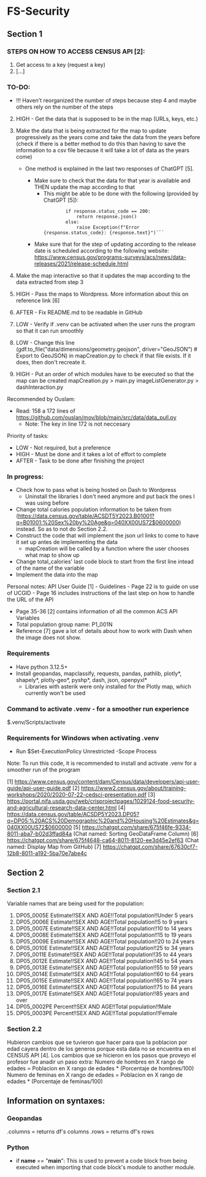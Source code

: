 # FS-Security

## Section 1

### STEPS ON HOW TO ACCESS CENSUS API [2]:
1. Get access to a key (request a key)
2. [...]

### TO-DO:
<!-- 1. LOW - Change the size of the edges of the map for it to be thin around the map -->
* !!! Haven't reorganized the number of steps because step 4 and maybe others rely on the number of the steps
2. HIGH - Get the data that is supposed to be in the map (URLs, keys, etc.)
3. Make the data that is being extracted for the map to update progressively as the years come and take the data from the years before (check if there is a better method to do this than having to save the information to a csv file because it will take a lot of data as the years come)
    * One method is explained in the last two responses of ChatGPT [5].

        * Make sure to check that the data for that year is available and THEN update the map according to that
            - This might be able to be done with the following (provided by ChatGPT [5]):
                ```response = requests.get(base_url, params=params)
                        if response.status_code == 200:
                            return response.json()
                        else:
                            raise Exception(f"Error {response.status_code}: {response.text}")```

        * Make sure that for the step of updating according to the release date is scheduled according to the following website: https://www.census.gov/programs-surveys/acs/news/data-releases/2021/release-schedule.html

4. Make the map interactive so that it updates the map according to the data extracted from step 3
5. HIGH - Pass the maps to Wordpress. More information about this on reference link [6]
6. AFTER - Fix README.md to be readable in GitHub
7. LOW - Verify if .venv can be activated when the user runs the program so that it can run smoothly
8. LOW - Change this line (gdf.to_file("data/dimensions/geometry.geojson", driver="GeoJSON") # Export to GeoJSON) in mapCreation.py to check if that file exists. If it does, then don't recreate it.
9. HIGH - Put an order of which modules have to be executed so that the map can be created
    mapCreation.py > main.py
    imageListGenerator.py > dashInteraction.py

Recommended by Ouslam:
*   Read: 158 a 172 lines of https://github.com/ouslan/mov/blob/main/src/data/data_pull.py
    - Note: The key in line 172 is not neccesary

Priority of tasks: 
- LOW - Not required, but a preference
- HIGH - Must be done and it takes a lot of effort to complete
- AFTER - Task to be done after finishing the project

### In progress:
- Check how to pass what is being hosted on Dash to Wordpress
    * Uninstall the libraries I don't need anymore and put back the ones I was using before
- Change total calories population information to be taken from (https://data.census.gov/table/ACSDT5Y2023.B01001?q=B01001:%20Sex%20by%20Age&g=040XX00US72$0600000) instead. So as to not do Section 2.2.
- Construct the code that will implement the json url links to come to have it set up antes de implementing the data
    * mapCreation will be called by a function where the user chooses what map to show up 
- Change total_calories' last code block to start from the first line intead of the name of the variable
- Implement the data into the map

Personal notes:
API User Guide [1] - Guidelines
    - Page 22 is to guide on use of UCGID
    - Page 16 includes instructions of the last step on how to handle the URL of the API
- Page 35-36 [2] contains information of all the common ACS API Variables
- Total population group name: P1_001N
- Reference [7] gave a lot of details about how to work with Dash when the image does not show.

### Requirements
- Have python 3.12.5+
- Install geopandas, mapclassify, requests, pandas, pathlib, plotly*, shapely*, plotly-geo*, pyshp*, dash, json, openpyxl*
    * Libraries with asterik were only installed for the Plotly map, which currently won't be used

### Command to activate .venv - for a smoother run experience
$.venv/Scripts/activate 

### Requirements for Windows when activating .venv 
- Run $Set-ExecutionPolicy Unrestricted -Scope Process

Note: To run this code, it is recommended to install and activate .venv for a smoother run of the program

<!-- References -->
[1] https://www.census.gov/content/dam/Census/data/developers/api-user-guide/api-user-guide.pdf
[2] https://www2.census.gov/about/training-workshops/2020/2020-07-22-cedsci-presentation.pdf
[3] https://portal.nifa.usda.gov/web/crisprojectpages/1029124-food-security-and-agricultural-research-data-center.html 
[4] https://data.census.gov/table/ACSDP5Y2023.DP05?q=DP05:%20ACS%20Demographic%20and%20Housing%20Estimates&g=040XX00US72$0600000 
[5] https://chatgpt.com/share/675f46fe-9334-8011-aba7-b02d3ffad84a (Chat named: Sorting GeoDataFrame Column)
[6] https://chatgpt.com/share/675f4648-ca64-8011-8120-ee3d45e2ef63 (Chat named: Display Map from GitHub)
[7] https://chatgpt.com/share/67630cf7-12b8-8011-a192-5ba70e7abe4c

## Section 2

### Section 2.1
Variable names that are being used for the population:
1. DP05_0005E	Estimate!!SEX AND AGE!!Total population!!Under 5 years
2. DP05_0006E	Estimate!!SEX AND AGE!!Total population!!5 to 9 years
3. DP05_0007E	Estimate!!SEX AND AGE!!Total population!!10 to 14 years
4. DP05_0008E	Estimate!!SEX AND AGE!!Total population!!15 to 19 years
5. DP05_0009E	Estimate!!SEX AND AGE!!Total population!!20 to 24 years
6. DP05_0010E	Estimate!!SEX AND AGE!!Total population!!25 to 34 years
7. DP05_0011E	Estimate!!SEX AND AGE!!Total population!!35 to 44 years
8. DP05_0012E	Estimate!!SEX AND AGE!!Total population!!45 to 54 years
9. DP05_0013E	Estimate!!SEX AND AGE!!Total population!!55 to 59 years
10. DP05_0014E	Estimate!!SEX AND AGE!!Total population!!60 to 64 years
11. DP05_0015E	Estimate!!SEX AND AGE!!Total population!!65 to 74 years
12. DP05_0016E	Estimate!!SEX AND AGE!!Total population!!75 to 84 years
13. DP05_0017E	Estimate!!SEX AND AGE!!Total population!!85 years and over
14. DP05_0002PE	Percent!!SEX AND AGE!!Total population!!Male
15. DP05_0003PE	Percent!!SEX AND AGE!!Total population!!Female

### Section 2.2
Hubieron cambios que se tuvieron que hacer para que la poblacion por edad cayera dentro de los generos porque esta data no se encuentra en
el CENSUS API [4]. Los cambios que se hicieron en los pasos que proveyo el profesor fue anadir un paso extra:
    Numero de hombres en X rango de edades = Poblacion en X rango de edades * (Porcentaje de hombres/100)
    Numero de feminas en X rango de edades = Poblacion en X rango de edades * (Porcentaje de feminas/100)

## Information on syntaxes:

### Geopandas
.columns = returns df's columns
.rows = returns df's rows

### Python
- if __name__ == "__main__":
    This is used to prevent a code block from being executed when importing that code block's module to another module.